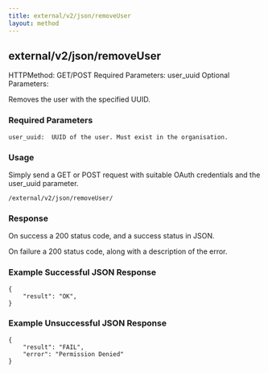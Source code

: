 ```yaml
---
title: external/v2/json/removeUser
layout: method
---
```

## external/v2/json/removeUser

HTTPMethod: GET/POST
Required Parameters: user_uuid
Optional Parameters:

Removes the user with the specified UUID.

### Required Parameters
`
user_uuid:  UUID of the user. Must exist in the organisation.
`

### Usage

Simply send a GET or POST request with suitable OAuth credentials and the user_uuid parameter.

`/external/v2/json/removeUser/`

### Response

On success a 200 status code, and a success status in JSON.

On failure a 200 status code, along with a description of the error.

### Example Successful JSON Response

    {
        "result": "OK",
    }

### Example Unsuccessful JSON Response

    {
        "result": "FAIL",
        "error": "Permission Denied" 
    }
